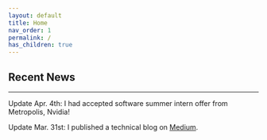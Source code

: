 ```yaml
---
layout: default
title: Home
nav_order: 1
permalink: /
has_children: true
---
```


## Recent News

----------

Update Apr. 4th: I had accepted software summer intern offer from Metropolis, Nvidia!

Update Mar. 31st: I published a technical blog on [Medium](https://medium.com/@mh4116_43123/a-milestone-in-object-detection-with-transformers-f2fd8a30cc32).
